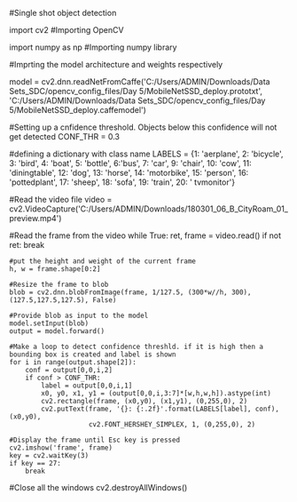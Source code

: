 #Single shot object detection

import cv2 #Importing OpenCV

import numpy as np #Importing numpy library

#Imprting the model architecture and weights respectively

model = cv2.dnn.readNetFromCaffe('C:/Users/ADMIN/Downloads/Data Sets_SDC/opencv_config_files/Day 5/MobileNetSSD_deploy.prototxt',
                                 'C:/Users/ADMIN/Downloads/Data Sets_SDC/opencv_config_files/Day 5/MobileNetSSD_deploy.caffemodel')

#Setting up a cnfidence threshold. Objects below this confidence will not get detected
CONF_THR = 0.3

#defining a dictionary with class name
LABELS = {1: 'aerplane', 2: 'bicycle', 3: 'bird', 
          4: 'boat', 5: 'bottle', 6:'bus', 7: 'car', 9: 'chair',
          10: 'cow', 11: 'diningtable', 12: 'dog', 13: 'horse',
          14: 'motorbike', 15: 'person', 16: 'pottedplant',
          17: 'sheep', 18: 'sofa', 19: 'train', 20: ' tvmonitor'}

#Read the video file
video = cv2.VideoCapture('C:/Users/ADMIN/Downloads/180301_06_B_CityRoam_01_preview.mp4')

#Read the frame from the video
while True:
    ret, frame = video.read()
    if not ret:
        break

    #put the height and weight of the current frame
    h, w = frame.shape[0:2]

    #Resize the frame to blob
    blob = cv2.dnn.blobFromImage(frame, 1/127.5, (300*w//h, 300), (127.5,127.5,127.5), False)

    #Provide blob as input to the model
    model.setInput(blob)
    output = model.forward()

    #Make a loop to detect confidence threshld. if it is high then a bounding box is created and label is shown
    for i in range(output.shape[2]):
        conf = output[0,0,i,2]
        if conf > CONF_THR:
            label = output[0,0,i,1]
            x0, y0, x1, y1 = (output[0,0,i,3:7]*[w,h,w,h]).astype(int)
            cv2.rectangle(frame, (x0,y0), (x1,y1), (0,255,0), 2)
            cv2.putText(frame, '{}: {:.2f}'.format(LABELS[label], conf), (x0,y0),
                        cv2.FONT_HERSHEY_SIMPLEX, 1, (0,255,0), 2)

    #Display the frame until Esc key is pressed        
    cv2.imshow('frame', frame)
    key = cv2.waitKey(3)
    if key == 27:
        break

#Close all the windows 
cv2.destroyAllWindows()
